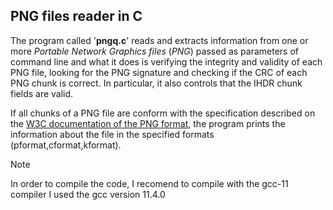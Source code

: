 ## PNG files reader in C
The program called '**pngq.c**' reads and extracts information from one or more _Portable Network Graphics files_ (*PNG*) passed as parameters of command line and what it does is verifying the integrity and validity of each PNG file, looking for the PNG signature and checking if the CRC of each PNG chunk is correct. In particular, it also controls that the IHDR chunk fields are valid.

If all chunks of a PNG file are conform with the specification described on the [W3C documentation of the PNG format](https://www.w3.org/TR/png-3/), the program prints the information about the file in the specified formats (pformat,cformat,kformat).

> [!NOTE]
> In order to compile the code, I recomend to compile with the gcc-11 compiler 
> I used the gcc version 11.4.0
